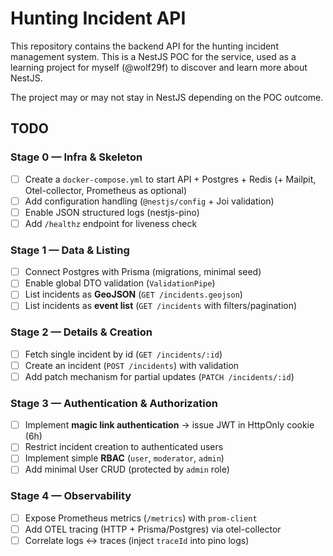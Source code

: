 # Hunting Incident API

This repository contains the backend API for the hunting incident management system. This is a NestJS POC for the service, used as a learning project for myself (@wolf29f) to discover and learn more about NestJS.

The project may or may not stay in NestJS depending on the POC outcome.

## TODO

### Stage 0 — Infra & Skeleton
- [ ] Create a `docker-compose.yml` to start API + Postgres + Redis (+ Mailpit, Otel-collector, Prometheus as optional)
- [ ] Add configuration handling (`@nestjs/config` + Joi validation)
- [ ] Enable JSON structured logs (nestjs-pino)
- [ ] Add `/healthz` endpoint for liveness check

### Stage 1 — Data & Listing
- [ ] Connect Postgres with Prisma (migrations, minimal seed)
- [ ] Enable global DTO validation (`ValidationPipe`)
- [ ] List incidents as **GeoJSON** (`GET /incidents.geojson`)
- [ ] List incidents as **event list** (`GET /incidents` with filters/pagination)

### Stage 2 — Details & Creation
- [ ] Fetch single incident by id (`GET /incidents/:id`)
- [ ] Create an incident (`POST /incidents`) with validation
- [ ] Add patch mechanism for partial updates (`PATCH /incidents/:id`)

### Stage 3 — Authentication & Authorization
- [ ] Implement **magic link authentication** → issue JWT in HttpOnly cookie (6h)
- [ ] Restrict incident creation to authenticated users
- [ ] Implement simple **RBAC** (`user`, `moderator`, `admin`)
- [ ] Add minimal User CRUD (protected by `admin` role)

### Stage 4 — Observability
- [ ] Expose Prometheus metrics (`/metrics`) with `prom-client`
- [ ] Add OTEL tracing (HTTP + Prisma/Postgres) via otel-collector
- [ ] Correlate logs ↔ traces (inject `traceId` into pino logs)